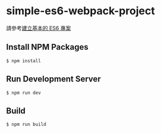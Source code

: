 # simple-es6-webpack-project
請參考[建立基本的 ES6 專案](https://jackblackevo.github.io/simple-es6-project/)

## Install NPM Packages
```shell
$ npm install
```

## Run Development Server
```shell
$ npm run dev
```

## Build
```shell
$ npm run build
```
